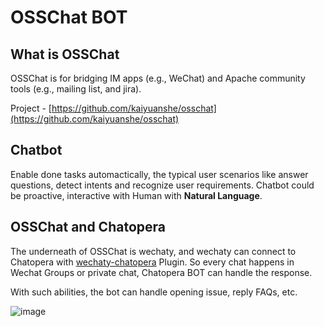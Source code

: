 # OSSChat BOT

## What is OSSChat
OSSChat is for bridging IM apps (e.g., WeChat) and Apache community tools (e.g., mailing list, and jira).

Project - [https://github.com/kaiyuanshe/osschat](https://github.com/kaiyuanshe/osschat)


## Chatbot

Enable done tasks automactically, the typical user scenarios like answer questions, detect intents and recognize user requirements. Chatbot could be proactive, interactive with Human with **Natural Language**.

## OSSChat and Chatopera

The underneath of OSSChat is wechaty, and wechaty can connect to Chatopera with [wechaty-chatopera](https://github.com/wechaty/wechaty-chatopera) Plugin. So every chat happens in Wechat Groups or private chat, Chatopera BOT can handle the response.

With such abilities, the bot can handle opening issue, reply FAQs, etc.

![image](https://user-images.githubusercontent.com/3538629/135048617-6abfb803-9672-4ec1-9a2c-65384e86a1ef.png)
